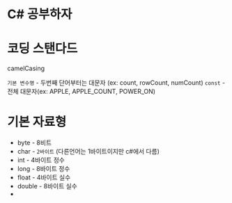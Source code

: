 # C# 공부하자


# 코딩 스탠다드

camelCasing 

`기본 변수명` - 두번째 단어부터는 대문자 (ex: count, rowCount, numCount)
`const` - 전체 대문자(ex: APPLE, APPLE_COUNT, POWER_ON)

# 기본 자료형

- byte - 8비트
- char - `2바이트` (다른언어는 1바이트이지만 c#에서 다름)
- int - 4바이트 정수
- long - 8바이트 정수
- float - 4바이트 실수
- double - 8바이트 실수
-
